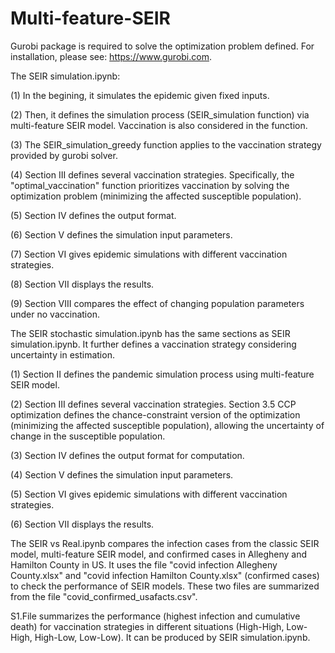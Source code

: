 # Multi-feature-SEIR

Gurobi package is required to solve the optimization problem defined. For installation, please see: https://www.gurobi.com.

The SEIR simulation.ipynb:

(1) In the begining, it simulates the epidemic given fixed inputs. 

(2) Then, it defines the simulation process (SEIR_simulation function) via multi-feature SEIR model. Vaccination is also considered in the function. 

(3) The SEIR_simulation_greedy function applies to the vaccination strategy provided by gurobi solver. 

(4) Section III defines several vaccination strategies. Specifically, the "optimal_vaccination" function prioritizes vaccination by solving the optimization problem (minimizing the affected susceptible population).

(5) Section IV defines the output format. 

(6) Section V defines the simulation input parameters. 

(7) Section VI gives epidemic simulations with different vaccination strategies. 

(8) Section VII displays the results. 

(9) Section VIII compares the effect of changing population parameters under no vaccination.


The SEIR stochastic simulation.ipynb has the same sections as SEIR simulation.ipynb. It further defines a vaccination strategy considering uncertainty in estimation.

(1) Section II defines the pandemic simulation process using multi-feature SEIR model.

(2) Section III defines several vaccination strategies. Section 3.5 CCP optimization defines the chance-constraint version of the optimization (minimizing the affected susceptible population), allowing the uncertainty of change in the susceptible population.

(3) Section IV defines the output format for computation.

(4) Section V defines the simulation input parameters. 

(5) Section VI gives epidemic simulations with different vaccination strategies. 

(6) Section VII displays the results. 


The SEIR vs Real.ipynb compares the infection cases from the classic SEIR model, multi-feature SEIR model, and confirmed cases in Allegheny and Hamilton County in US. It uses the file "covid infection Allegheny County.xlsx" and "covid infection Hamilton County.xlsx" (confirmed cases) to check the performance of SEIR models. These two files are summarized from the file "covid_confirmed_usafacts.csv".

S1.File summarizes the performance (highest infection and cumulative death) for vaccination strategies in different situations (High-High, Low-High, High-Low, Low-Low). It can be produced by SEIR simulation.ipynb.
